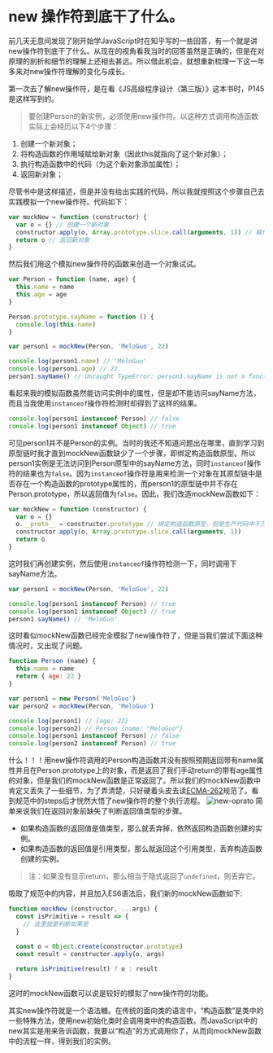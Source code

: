 # new 操作符到底干了什么。
前几天无意间发现了刚开始学JavaScript时在知乎写的一些回答，有一个就是讲new操作符到底干了什么。从现在的视角看我当时的回答虽然是正确的，但是在对原理的剖析和细节的理解上还相去甚远。所以借此机会，就想重新梳理一下这一年多来对new操作符理解的变化与成长。

第一次去了解new操作符，是在看《JS高级程序设计（第三版）》这本书时，P145是这样写到的。
> 要创建Person的新实例，必须使用new操作符。以这种方式调用构造函数实际上会经历以下4个步骤：
1. 创建一个新对象；
2. 将构造函数的作用域赋给新对象（因此this就指向了这个新对象）；
3. 执行构造函数中的代码（为这个新对象添加属性）；
4. 返回新对象；

尽管书中是这样描述，但是并没有给出实践的代码，所以我就按照这个步骤自己去实践模拟一个new操作符。代码如下：

```javascript
var mockNew = function (constructor) {
  var o = {} // 创建一个新对象
  constructor.apply(o, Array.prototype.slice.call(arguments, 1)) // 赋作用域 执行代码
  return o // 返回新对象
}
```
然后我们用这个模拟new操作符的函数来创造一个对象试试。

```javascript
var Person = function (name, age) {
  this.name = name
  this.age = age
}

Person.prototype.sayName = function () {
  console.log(this.name)
}

var person1 = mockNew(Person, 'MeloGuo', 22)

console.log(person1.name) // 'MeloGuo'
console.log(person1.age) // 22
person1.sayName() // Uncaught TypeError: person1.sayName is not a function
```
看起来我的模拟函数虽然能访问实例中的属性，但是却不能访问sayName方法，而且当我使用`instanceof`操作符检测时却得到了这样的结果。

```javascript
console.log(person1 instanceof Person) // false
console.log(person1 instanceof Object) // true
```
可见person1并不是Person的实例。当时的我还不知道问题出在哪里，直到学习到原型链时我才直到mockNew函数缺少了一个步骤，即绑定构造函数原型。所以person1实例是无法访问到Person原型中的sayName方法，同时`instanceof`操作符的结果也为`false`。因为`instanceof`操作符是用来检测一个对象在其原型链中是否存在一个构造函数的prototype属性的，而person1的原型链中并不存在Person.prototype，所以返回值为`false`。因此，我们改造mockNew函数如下：

```javascript
var mockNew = function (constructor) {
  var o = {}
  o.__proto__ = constructor.prototype // 绑定构造函数原型，但是生产代码中千万别用.__proto__
  constructor.apply(o, Array.prototype.slice.call(arguments, 1))
  return o
}
```
这时我们再创建实例，然后使用`instanceof`操作符检测一下，同时调用下sayName方法。

```javascript
var person1 = mockNew(Person, 'MeloGuo', 22)

console.log(person1 instanceof Person) // true
console.log(person1 instanceof Object) // true
person1.sayName() // 'MeloGuo'
```

这时看似mockNew函数已经完全模拟了new操作符了，但是当我们尝试下面这种情况时，又出现了问题。

```javascript
function Person (name) {
  this.name = name
  return { age: 22 }
}

var person1 = new Person('MeloGuo')
var person2 = mockNew(Person, 'MeloGuo')

console.log(person1) // {age: 22}
console.log(person2) // Person {name: "MeloGuo"}
console.log(person1 instanceof Person) // false
console.log(person2 instanceof Person) // true
```
什么！！！用new操作符调用的Person构造函数并没有按照预期返回带有name属性并且在Person.prototype上的对象，而是返回了我们手动return的带有age属性的对象，但是我们的mockNew函数是正常返回了。所以我们的mockNew函数中肯定又丢失了一些细节，为了弄清楚，只好硬着头皮去读[ECMA-262](https://www.ecma-international.org/ecma-262/6.0/#sec-new-operator)规范了。看到规范中的steps后才恍然大悟了new操作符的整个执行流程。
![new-oprato](media/15311280174159/new-oprator.png)
简单来说我们在返回对象前缺失了判断返回值类型的步骤。
* 如果构造函数的返回值是值类型，那么就丢弃掉，依然返回构造函数创建的实例。
* 如果构造函数的返回值是引用类型，那么就返回这个引用类型，丢弃构造函数创建的实例。

> 注：如果没有显示return，那么相当于隐式返回了`undefined`，则丢弃它。

吸取了规范中的内容，并且加入ES6语法后，我们新的mockNew函数如下:

```javascript
function mockNew (constructor, ...args) {
  const isPrimitive = result => {
    // 这里就是判断如果是
  }

  const o = Object.create(constructor.prototype)
  const result = constructor.apply(o, args)
  
  return isPrimitive(result) ? o : result
}
```
这时的mockNew函数可以说是较好的模拟了new操作符的功能。

其实new操作符就是一个语法糖。在传统的面向类的语言中，“构造函数”是类中的一些特殊方法，使用new初始化类时会调用类中的构造函数。而JavaScript中的new其实是用来告诉函数，我要以“构造”的方式调用你了，从而向mockNew函数中的流程一样，得到我们的实例。